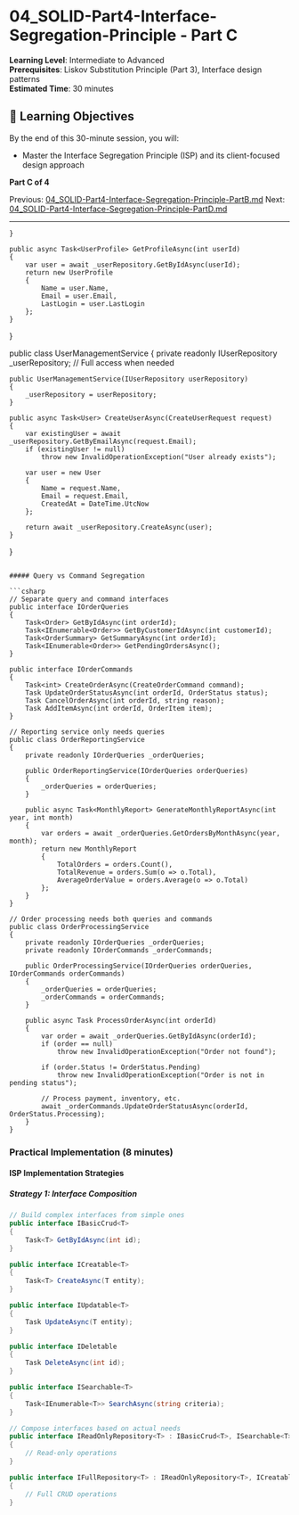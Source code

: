 # 04_SOLID-Part4-Interface-Segregation-Principle - Part C

**Learning Level**: Intermediate to Advanced  
**Prerequisites**: Liskov Substitution Principle (Part 3), Interface design patterns  
**Estimated Time**: 30 minutes  

## 🎯 Learning Objectives

By the end of this 30-minute session, you will:

- Master the Interface Segregation Principle (ISP) and its client-focused design approach

**Part C of 4**

Previous: [04_SOLID-Part4-Interface-Segregation-Principle-PartB.md](04_SOLID-Part4-Interface-Segregation-Principle-PartB.md)
Next: [04_SOLID-Part4-Interface-Segregation-Principle-PartD.md](04_SOLID-Part4-Interface-Segregation-Principle-PartD.md)

---

    }
    
    public async Task<UserProfile> GetProfileAsync(int userId)
    {
        var user = await _userRepository.GetByIdAsync(userId);
        return new UserProfile
        {
            Name = user.Name,
            Email = user.Email,
            LastLogin = user.LastLogin
        };
    }
}

public class UserManagementService
{
    private readonly IUserRepository _userRepository; // Full access when needed

    public UserManagementService(IUserRepository userRepository)
    {
        _userRepository = userRepository;
    }
    
    public async Task<User> CreateUserAsync(CreateUserRequest request)
    {
        var existingUser = await _userRepository.GetByEmailAsync(request.Email);
        if (existingUser != null)
            throw new InvalidOperationException("User already exists");
            
        var user = new User
        {
            Name = request.Name,
            Email = request.Email,
            CreatedAt = DateTime.UtcNow
        };
        
        return await _userRepository.CreateAsync(user);
    }
}

```

##### Query vs Command Segregation

```csharp
// Separate query and command interfaces
public interface IOrderQueries
{
    Task<Order> GetByIdAsync(int orderId);
    Task<IEnumerable<Order>> GetByCustomerIdAsync(int customerId);
    Task<OrderSummary> GetSummaryAsync(int orderId);
    Task<IEnumerable<Order>> GetPendingOrdersAsync();
}

public interface IOrderCommands
{
    Task<int> CreateOrderAsync(CreateOrderCommand command);
    Task UpdateOrderStatusAsync(int orderId, OrderStatus status);
    Task CancelOrderAsync(int orderId, string reason);
    Task AddItemAsync(int orderId, OrderItem item);
}

// Reporting service only needs queries
public class OrderReportingService
{
    private readonly IOrderQueries _orderQueries;
    
    public OrderReportingService(IOrderQueries orderQueries)
    {
        _orderQueries = orderQueries;
    }
    
    public async Task<MonthlyReport> GenerateMonthlyReportAsync(int year, int month)
    {
        var orders = await _orderQueries.GetOrdersByMonthAsync(year, month);
        return new MonthlyReport
        {
            TotalOrders = orders.Count(),
            TotalRevenue = orders.Sum(o => o.Total),
            AverageOrderValue = orders.Average(o => o.Total)
        };
    }
}

// Order processing needs both queries and commands
public class OrderProcessingService
{
    private readonly IOrderQueries _orderQueries;
    private readonly IOrderCommands _orderCommands;
    
    public OrderProcessingService(IOrderQueries orderQueries, IOrderCommands orderCommands)
    {
        _orderQueries = orderQueries;
        _orderCommands = orderCommands;
    }
    
    public async Task ProcessOrderAsync(int orderId)
    {
        var order = await _orderQueries.GetByIdAsync(orderId);
        if (order == null)
            throw new InvalidOperationException("Order not found");
            
        if (order.Status != OrderStatus.Pending)
            throw new InvalidOperationException("Order is not in pending status");
            
        // Process payment, inventory, etc.
        await _orderCommands.UpdateOrderStatusAsync(orderId, OrderStatus.Processing);
    }
}
```

### Practical Implementation (8 minutes)

#### ISP Implementation Strategies

##### Strategy 1: Interface Composition

```csharp
// Build complex interfaces from simple ones
public interface IBasicCrud<T>
{
    Task<T> GetByIdAsync(int id);
}

public interface ICreatable<T>
{
    Task<T> CreateAsync(T entity);
}

public interface IUpdatable<T>
{
    Task UpdateAsync(T entity);
}

public interface IDeletable
{
    Task DeleteAsync(int id);
}

public interface ISearchable<T>
{
    Task<IEnumerable<T>> SearchAsync(string criteria);
}

// Compose interfaces based on actual needs
public interface IReadOnlyRepository<T> : IBasicCrud<T>, ISearchable<T>
{
    // Read-only operations
}

public interface IFullRepository<T> : IReadOnlyRepository<T>, ICreatable<T>, IUpdatable<T>, IDeletable
{
    // Full CRUD operations
}


